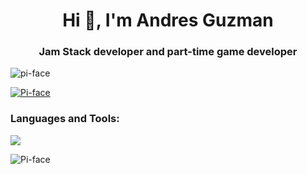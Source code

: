 <h1 align="center">Hi 👋, I'm Andres Guzman</h1>
<h3 align="center">Jam Stack developer and part-time game developer</h3>

<p align="left"> <img src="https://komarev.com/ghpvc/?username=Pi-face&label=Profile%20views&color=0e75b6&style=flat" alt="pi-face" /> </p>

<p align="left"> <a href="https://github.com/ryo-ma/github-profile-trophy"><img src="https://github-profile-trophy.vercel.app/?username=Pi-face" alt="Pi-face" /></a> </p>

<h3 align="left">Languages and Tools:</h3>

<p align="left">
  <a href="https://skillicons.dev">
    <img src="https://skillicons.dev/icons?i=git,cpp,bootstrap,css,gatsby,github,go,html,js" />
  </a>
</p>

<p><img align="left" src="https://github-readme-stats.vercel.app/api/top-langs?username=Pi-face&show_icons=true&locale=en&layout=compact" alt="Pi-face" /></p>

